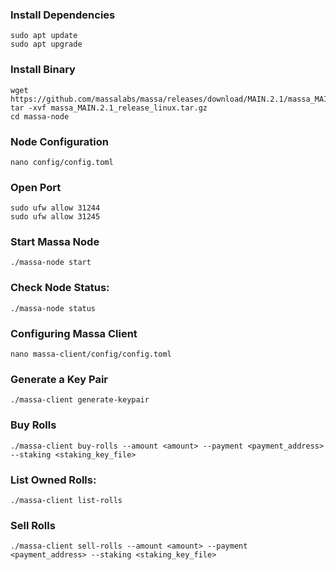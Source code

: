 ### Install Dependencies
```
sudo apt update
sudo apt upgrade
```
### Install  Binary
```
wget https://github.com/massalabs/massa/releases/download/MAIN.2.1/massa_MAIN.2.1_release_linux.tar.gz
tar -xvf massa_MAIN.2.1_release_linux.tar.gz
cd massa-node
```
### Node Configuration
```
nano config/config.toml
```
### Open Port
```
sudo ufw allow 31244
sudo ufw allow 31245
```
### Start Massa Node
```
./massa-node start
```
### Check Node Status:
```
./massa-node status
```
### Configuring Massa Client
```
nano massa-client/config/config.toml
```
### Generate a Key Pair
```
./massa-client generate-keypair
```
### Buy Rolls
```
./massa-client buy-rolls --amount <amount> --payment <payment_address> --staking <staking_key_file>
```
### List Owned Rolls:
```
./massa-client list-rolls
```
### Sell Rolls
```
./massa-client sell-rolls --amount <amount> --payment <payment_address> --staking <staking_key_file>
```
